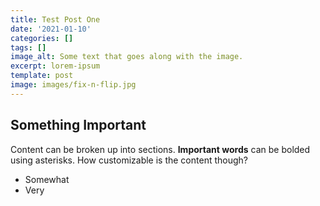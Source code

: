 ```yaml
---
title: Test Post One
date: '2021-01-10'
categories: []
tags: []
image_alt: Some text that goes along with the image.
excerpt: lorem-ipsum
template: post
image: images/fix-n-flip.jpg
---
```

## Something Important

Content can be broken up into sections. **Important words** can be bolded using asterisks. How customizable is the content though?

- Somewhat
- Very